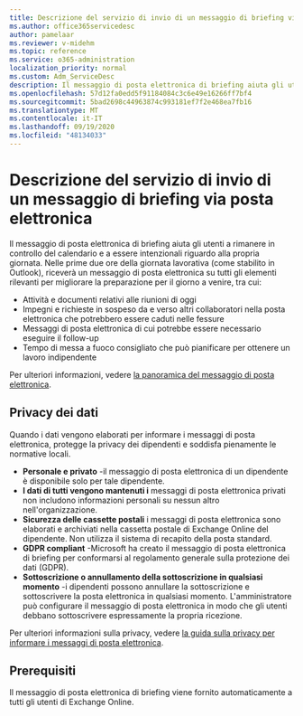 ```yaml
---
title: Descrizione del servizio di invio di un messaggio di briefing via posta elettronica
ms.author: office365servicedesc
author: pamelaar
ms.reviewer: v-midehm
ms.topic: reference
ms.service: o365-administration
localization_priority: normal
ms.custom: Adm_ServiceDesc
description: Il messaggio di posta elettronica di briefing aiuta gli utenti a sfruttare al meglio ogni giorno. Identifica le opportunità tra vari elementi e fornisce promemoria tempestive.
ms.openlocfilehash: 57d12fa0edd5f91184084c3c6e49e16266ff7bf4
ms.sourcegitcommit: 5bad2698c44963874c993181ef7f2e468ea7fb16
ms.translationtype: MT
ms.contentlocale: it-IT
ms.lasthandoff: 09/19/2020
ms.locfileid: "48134033"
---
```

# <a name="briefing-email-service-description"></a>Descrizione del servizio di invio di un messaggio di briefing via posta elettronica

Il messaggio di posta elettronica di briefing aiuta gli utenti a rimanere in controllo del calendario e a essere intenzionali riguardo alla propria giornata. Nelle prime due ore della giornata lavorativa (come stabilito in Outlook), riceverà un messaggio di posta elettronica su tutti gli elementi rilevanti per migliorare la preparazione per il giorno a venire, tra cui:

* Attività e documenti relativi alle riunioni di oggi
* Impegni e richieste in sospeso da e verso altri collaboratori nella posta elettronica che potrebbero essere caduti nelle fessure
* Messaggi di posta elettronica di cui potrebbe essere necessario eseguire il follow-up
* Tempo di messa a fuoco consigliato che può pianificare per ottenere un lavoro indipendente

Per ulteriori informazioni, vedere [la panoramica del messaggio di posta elettronica](https://docs.microsoft.com/Briefing/be-overview).

## <a name="data-privacy"></a>Privacy dei dati

Quando i dati vengono elaborati per informare i messaggi di posta elettronica, protegge la privacy dei dipendenti e soddisfa pienamente le normative locali.

* **Personale e privato** -il messaggio di posta elettronica di un dipendente è disponibile solo per tale dipendente.
* **I dati di tutti vengono mantenuti i** messaggi di posta elettronica privati non includono informazioni personali su nessun altro nell'organizzazione.
* **Sicurezza delle cassette postali** i messaggi di posta elettronica sono elaborati e archiviati nella cassetta postale di Exchange Online del dipendente. Non utilizza il sistema di recapito della posta standard.
* **GDPR compliant** -Microsoft ha creato il messaggio di posta elettronica di briefing per conformarsi al regolamento generale sulla protezione dei dati (GDPR).
* **Sottoscrizione o annullamento della sottoscrizione in qualsiasi momento** -i dipendenti possono annullare la sottoscrizione e sottoscrivere la posta elettronica in qualsiasi momento. L'amministratore può configurare il messaggio di posta elettronica in modo che gli utenti debbano sottoscrivere espressamente la propria ricezione.

Per ulteriori informazioni sulla privacy, vedere [la guida sulla privacy per informare i messaggi di posta elettronica](https://docs.microsoft.com/Briefing/be-privacy).

## <a name="prerequisites"></a>Prerequisiti

Il messaggio di posta elettronica di briefing viene fornito automaticamente a tutti gli utenti di Exchange Online.